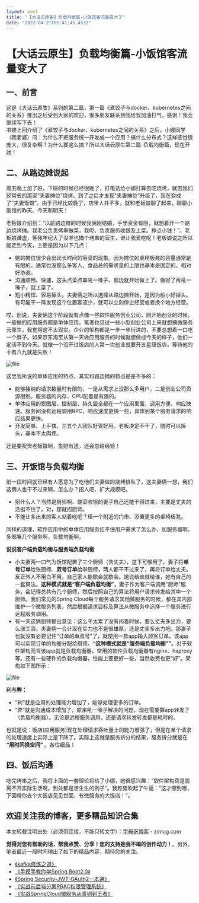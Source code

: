 ```yaml
---
layout: post
title: "【大话云原生】负载均衡篇-小饭馆客流量变大了"
date: "2022-04-21T01:41:45.453Z"
---
```

【大话云原生】负载均衡篇-小饭馆客流量变大了
======================

一、前言
----

这是《大话云原生》系列的第二篇，第一篇《煮饺子与docker、kubernetes之间的关系》推出之后受到大家的欢迎，很多朋友联系到我给我加油打气，感谢！我会继续写下去！  
书接上回介绍了《煮饺子与docker、kubernetes之间的关系》之后，小娜同学（我老婆）问：为什么不把服务统一开发成一个应用？搞什么分布式？这样感觉很庞大，很复杂啊？为什么要这么搞？所以大话云原生第二篇-负载均衡篇，现在开始！

二、从路边摊说起
--------

周五晚上加了班，下班的时候已经很晚了，打电话给小娜打算去吃烧烤，就去我们经常去的那家“夫妻摊位”烧烤。到了之后才发现“夫妻摊位”升级了，现在变成了“夫妻饭馆”。由于已经比较晚了，店里人并不多，就和老板娘聊了起来。聊聊小饭馆的昨天、今天和明天！

老板娘介绍到：“以前路边摊的时候我俩刚结婚，手里资金有限，就想着开一个路边烧烤摊。我老公负责烤串做菜，我呢、负责服务收银及上菜。挣点小钱！”。老板娘谦虚，等我年纪大了没准也搞个烤串的营生，谁让我爱吃呢！老板娘说之所以能走到今天，主要是因为以下几点：

*   她的摊位很少会出现长时间的等菜的现象。因为摊位的桌椅板凳的容量通常是有限的，通常也没那么多客人，食品总的需求量的上限也基本是固定的，相对好协调。
*   沟通顺畅、快速，这头点菜点串吼一嗓子、那边就开始做上了。做好了再吼一嗓子，就上菜了。
*   短小精悍、容易掉头。夫妻俩之所以选择从路边摊开始，是因为船小好掉头。有可能干一阵发现这个位置客流少，就可以立刻停止经营或者换个地方经营。

哎，别说，夫妻俩这个阶段就有点像一些软件服务创业公司，刚开始创业的时候，一般做的应用服务都是单体应用。笔者也见过一些小型创业公司上来就想搞微服务云原生，我觉得这不太现实。企业的架构都是一步一步衍进的，不要总想着一口吃一个胖子。如果京东淘宝从第一天做应用服务的时候就想做成今天的样子，他们一定活不到今天。就像一个没开过饭店的人第一次创业就要开五星级饭店，等待他的十有八九就是失败！

![file](https://img2022.cnblogs.com/other/1815316/202204/1815316-20220421053907793-2146359020.png)

这里我所说的单体应用的特点，其实和路边摊的特点是差不多的：

*   能够接纳的请求数量时有限的，一是从需求上没那么多用户，二是创业公司资源限制，服务器的内存、CPU配置是有限的。
*   单体应用的视图层、控制层、持久层全都在一个应用里面，调用方便、响应快速。服务间没有远程调用RPC，响应速度更快一些，具体到某个服务请求的响应结果更快。
*   开发简单、上手快、三五个人团队好管好用。老板决定不干了，随时可以掉头，基本不太肉疼。

还是要祝贺老板娘啊，生财有道，还会总结经验！

三、开饭馆与负载均衡
----------

前一段时间就已经有人愿意为了吃他们夫妻做的烧烤排队了，这夫妻俩一想，我们这俩人也干不过来啊，怎么办？招人吧、扩大规模吧。

*   招什么人？当然是厨师啊、端菜收银的妻子自己还能干得过来，主要是丈夫的活挺不住了，对，那就招厨师。
*   不能让多出来的客人站着吃吧？租一个附近的门市、添置更多的桌椅板凳。

同样的道理，软件应用中的单体应用服务扛不住用户需求了怎么办，加服务器啊，多部署几个服务啊，负载均衡啊。

**说说客户端负载均衡与服务端负载均衡**

*   小夫妻两一口气为饭馆配置了三个厨师（含丈夫），这下可够用了。妻子将**单号订单**给张厨师、**双号订单**给李厨师，两人都干不过来了，再将订单给丈夫。反正外人不用白不用，自己家人能歇会就歇会。她说给谁就给谁，她有自己的一套算法。**这种模式就是“客户端负载均衡”**，妻子作为客户端调用“厨师”服务，会记得总共有几个厨师，然后按照自己的算法将用户请求转发给其中一个厨师。我们常见的Spring Cloud每个服务请求其他微服务的时候，都在其内部维护一个微服务列表，然后根据请求目标及算法从微服务中选择一个服务进行远程服务调用。
*   有一天这俩厨师提出意见：这么干太累了没有闲着时候，要么丈夫多出力，要么涨工资。夫妻俩一合计现在实力也不是很雄厚，还是丈夫多出力吧。那妻子也就没有必要记住“订单的单双号”了，就使用一款app输入顾客订单，该app可以实现订单的均衡分配给厨师。**“这种模式就是“服务端负载均衡””**。对于软件架构而言该app就是负载均衡器，常用的软件负载均衡器有nginx、haproxy等。还有一些硬件的负载均衡器，性能上要更好一些，当然收费也更“好”。架构如下图所示：

![file](https://img2022.cnblogs.com/other/1815316/202204/1815316-20220421053908210-362206688.png)

**利与弊：**

*   “利”就是应用的处理能力增加了，能够处理更多的订单。
*   “弊”就是沟通成本增加了，原来吼一嗓子解决的问题，现在需要靠app转发了（负载均衡器）。无论是远程服务调用，还是请求转发转发都是耗时的。

也就是说：饭店(应用服务)现在处理请求吞吐量上的能力增强了，但是在单个请求的处理速度上实际上是下降了。实际上这就是服务拆分的结果，服务拆分就是在 **“用时间换空间”** 。各位细品！

四、饭后沟通
------

吃完烤串之后，我将上面的一套理论将给了小娜，她很感兴趣：“软件架构真是脱离不开实际生活啊，到处都是活生生的例子”。我趁势吹起了牛逼：“这才哪到哪，下回带你去个大饭店见见世面，有微服务的大饭店！”。

欢迎关注我的博客，更多精品知识合集
-----------------

本文转载注明出处（必须带连接，不能只转文字）：[字母哥博客](http://www.zimug.com) - zimug.com

**觉得对您有帮助的话，帮我点赞、分享！您的支持是我不竭的创作动力！**。另外，笔者最近一段时间输出了如下的精品内容，期待您的关注。

*   [《kafka修炼之道》](https://www.kancloud.cn/hanxt/kafka/content)
*   [《手摸手教你学Spring Boot2.0》](https://www.kancloud.cn/hanxt/springboot2/content)
*   [《Spring Security-JWT-OAuth2一本通》](https://www.kancloud.cn/hanxt/springsecurity/content)
*   [《实战前后端分离RBAC权限管理系统》](https://www.kancloud.cn/hanxt/vue-spring/content)
*   [《实战SpringCloud微服务从青铜到王者》](https://www.kancloud.cn/hanxt/springcloud/content)